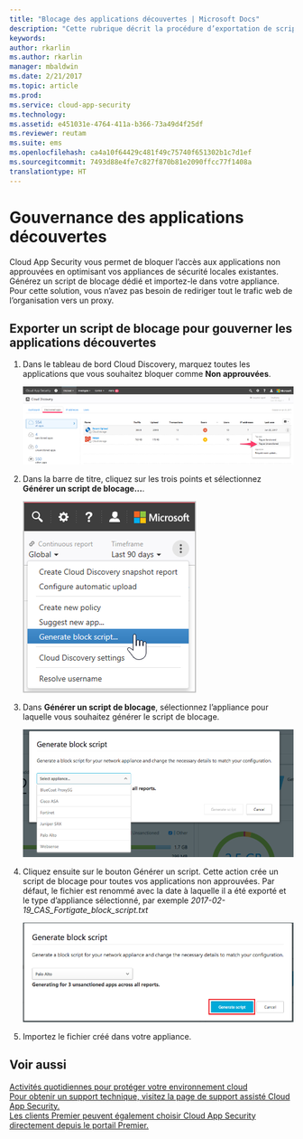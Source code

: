 ```yaml
---
title: "Blocage des applications découvertes | Microsoft Docs"
description: "Cette rubrique décrit la procédure d’exportation de scripts de blocage pour les applications découvertes."
keywords: 
author: rkarlin
ms.author: rkarlin
manager: mbaldwin
ms.date: 2/21/2017
ms.topic: article
ms.prod: 
ms.service: cloud-app-security
ms.technology: 
ms.assetid: e451031e-4764-411a-b366-73a49d4f25df
ms.reviewer: reutam
ms.suite: ems
ms.openlocfilehash: ca4a10f64429c481f49c75740f651302b1c7d1ef
ms.sourcegitcommit: 7493d88e4fe7c827f870b81e2090ffcc77f1408a
translationtype: HT
---
```

# <a name="governing-discovered-apps"></a>Gouvernance des applications découvertes
Cloud App Security vous permet de bloquer l’accès aux applications non approuvées en optimisant vos appliances de sécurité locales existantes. Générez un script de blocage dédié et importez-le dans votre appliance.
Pour cette solution, vous n’avez pas besoin de rediriger tout le trafic web de l’organisation vers un proxy.


## <a name="export-a-block-script-to-govern-discovered-apps"></a>Exporter un script de blocage pour gouverner les applications découvertes

1. Dans le tableau de bord Cloud Discovery, marquez toutes les applications que vous souhaitez bloquer comme **Non approuvées**.

   ![Marquer comme non approuvées](./media/tag-as-unsanctioned.png)  

2. Dans la barre de titre, cliquez sur les trois points et sélectionnez **Générer un script de blocage...**. 

   ![Générer un script de blocage](./media/generate-block-script.png)  

3. Dans **Générer un script de blocage**, sélectionnez l’appliance pour laquelle vous souhaitez générer le script de blocage. 

   ![Générer la fenêtre pop-up du script de blocage](./media/generate-block-script-popup.png)  

4. Cliquez ensuite sur le bouton Générer un script. Cette action crée un script de blocage pour toutes vos applications non approuvées. Par défaut, le fichier est renommé avec la date à laquelle il a été exporté et le type d’appliance sélectionné, par exemple *2017-02-19_CAS_Fortigate_block_script.txt* 

   ![Bouton Générer un script de blocage](./media/generate-block-script-button.png)  

5. Importez le fichier créé dans votre appliance.



## <a name="see-also"></a>Voir aussi  
[Activités quotidiennes pour protéger votre environnement cloud](daily-activities-to-protect-your-cloud-environment.md)   
[Pour obtenir un support technique, visitez la page de support assisté Cloud App Security.](http://support.microsoft.com/oas/default.aspx?prid=16031)   
[Les clients Premier peuvent également choisir Cloud App Security directement depuis le portail Premier.](https://premier.microsoft.com/)  
  
  